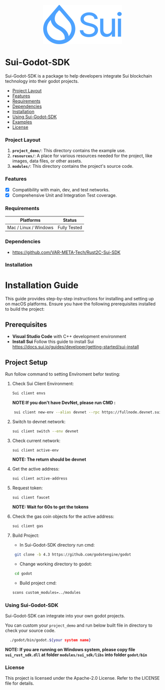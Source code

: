 <p align="center">
	<img src="./resources/sui_logo.png" alt="Unreal-Sui-SDKLogo" width="256" height="128" />
</p>

# Sui-Godot-SDK

Sui-Godot-SDK is a package to help developers integrate Sui blockchain technology into their godot projects.

- [Project Layout](#project-layout)
- [Features](#features)
- [Requirements](#requirements)
- [Dependencies](#dependencies)
- [Installation](#installation)
- [Using Sui-Godot-SDK](#using-rust2c-sui-sdk)
- [Examples](#examples)
- [License](#license)

### Project Layout

1. **`project_demo/`**: This directory contains the example use.
2. **`resources/`**: A place for various resources needed for the project, like images, data files, or other assets.
3. **`modules/`**: This directory contains the project's source code.

### Features

- [x] Compatibility with main, dev, and test networks.
- [x] Comprehensive Unit and Integration Test coverage.

### Requirements

| Platforms             | Status       |
| --------------------- | ------------ |
| Mac / Linux / Windows | Fully Tested |

### Dependencies

- https://github.com/VAR-META-Tech/Rust2C-Sui-SDK

### Installation

# Installation Guide

This guide provides step-by-step instructions for installing and setting up on macOS platforms. Ensure you have the following prerequisites installed to build the project:

## Prerequisites

- **Visual Studio Code** with C++ development environment
- **Install Sui** Follow this guide to install Sui https://docs.sui.io/guides/developer/getting-started/sui-install

## Project Setup

Run follow command to setting Envỉroment befor testing:

1. Check Sui Client Environment:
   ```sh
   Sui client envs
   ```
   **NOTE:If you don't have DevNet, please run CMD :**

```sh
    sui client new-env --alias devnet --rpc https://fullnode.devnet.sui.io:443
```

2. Switch to devnet network:
   ```sh
   sui client switch --env devnet
   ```
3. Check current network:

   ```sh
   sui client active-env
   ```

   **NOTE: The return should be devnet**

4. Get the active address:
   ```sh
   sui client active-address
   ```
5. Request token:

   ```sh
   sui client faucet
   ```

   **NOTE: Wait for 60s to get the tokens**

6. Check the gas coin objects for the active address:
   ```sh
   sui client gas
   ```
7. Build Project:
   - In Sui-Godot-SDK directory run cmd:
   ```sh
    git clone -b 4.3 https://github.com/godotengine/godot
   ```
   - Change working directory to godot:
   ```sh
    cd godot
   ```
   - Build project cmd:
   ```sh
   scons custom_modules=../modules
   ```

### Using Sui-Godot-SDK

Sui-Godot-SDK can integrate into your own godot projects.

You can custom your `project_demo` and run below built file in directory to check your source code.

```sh
  ./godot/bin/godot.${your system name}
```

**NOTE: If you are running on Windows system, please copy file `sui_rust_sdk.dll` at folder `modules/sui_sdk/libs` into folder `godot/bin`**

### License

This project is licensed under the Apache-2.0 License. Refer to the LICENSE file for details.
